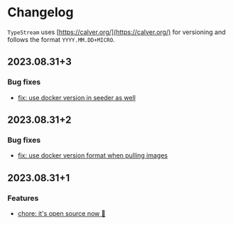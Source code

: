 # Changelog

`TypeStream` uses [https://calver.org/](https://calver.org/) for versioning and follows the format `YYYY.MM.DD+MICRO`.

<!-- marker -->

## 2023.08.31+3

### Bug fixes

- [fix: use docker version in seeder as well](https://github.com/typestreamio/typestream/commit/3efe1de)

## 2023.08.31+2

### Bug fixes

- [fix: use docker version format when pulling images](https://github.com/typestreamio/typestream/commit/29bd420)

## 2023.08.31+1

### Features

- [chore: it's open source now :tada:](https://github.com/typestreamio/typestream/commit/571f702)
